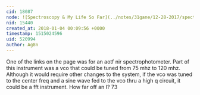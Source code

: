 ```yaml
---
cid: 18087
node: ![Spectroscopy & My Life So Far](../notes/31gane/12-28-2017/spectroscopy-my-life-so-far)
nid: 15440
created_at: 2018-01-04 00:09:56 +0000
timestamp: 1515024596
uid: 520994
author: Ag8n
---
```


One of the links on the page was for an aotf nir spectrophotometer.  Part of this instrument was a vco that could be tuned from 75 mhz to 120 mhz.  Although it would require other changes to the system, if the vco was tuned to the center freq  and a sine wave fed to the vco thru a high q  circuit, it could be a fft instrument.  How far off an I?  73